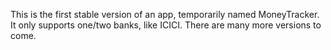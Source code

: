 This is the first stable version of an app, temporarily named MoneyTracker. It only supports one/two banks, like ICICI. There are many more versions to come.
